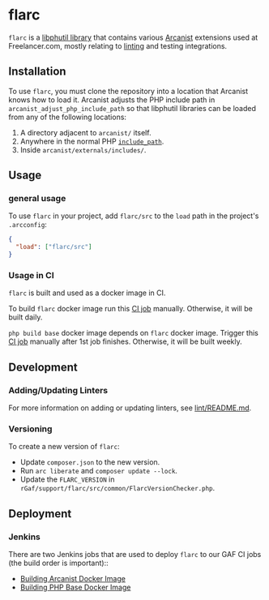# flarc

`flarc` is a [libphutil library](https://secure.phabricator.com/book/phabcontrib/article/adding_new_classes/#creating-libraries) that contains various [Arcanist](https://secure.phabricator.com/book/phabricator/article/arcanist/) extensions used at Freelancer.com, mostly relating to [linting](https://secure.phabricator.com/book/phabricator/article/arcanist_extending_lint/) and testing integrations.

## Installation
To use `flarc`, you must clone the repository into a location that Arcanist knows how to load it. Arcanist adjusts the PHP include path in `arcanist_adjust_php_include_path` so that libphutil libraries can be loaded from any of the following locations:

  1. A directory adjacent to `arcanist/` itself.
  2. Anywhere in the normal PHP [`include_path`](https://www.php.net/manual/en/ini.core.php#ini.include-path).
  3. Inside `arcanist/externals/includes/`.

## Usage
### general usage
To use `flarc` in your project, add `flarc/src` to the `load` path in the project's `.arcconfig`:

```json
{
  "load": ["flarc/src"]
}
```

### Usage in CI
`flarc` is built and used as a docker image in CI.

To build `flarc` docker image run this [CI job](https://ci.tools.flnltd.com/job/Infrastructure/job/docker-arcanist/) manually. Otherwise, it will be built daily.

`php build base` docker image depends on `flarc` docker image. Trigger this [CI job](https://ci.tools.flnltd.com/job/GAF/job/gaf-php-build-base/) manually after 1st job finishes. Otherwise, it will be built weekly.

## Development
### Adding/Updating Linters
For more information on adding or updating linters, see [lint/README.md](src/lint/README.md).

### Versioning
To create a new version of `flarc`:
- Update `composer.json` to the new version.
- Run `arc liberate` and `composer update --lock`.
- Update the `FLARC_VERSION` in `rGaf/support/flarc/src/common/FlarcVersionChecker.php`.

## Deployment
### Jenkins
There are two Jenkins jobs that are used to deploy `flarc` to our GAF CI jobs (the build order is important)::
- [Building Arcanist Docker Image](https://ci.tools.flnltd.com/job/Infrastructure/job/docker-arcanist/)
- [Building PHP Base Docker Image](https://ci.tools.flnltd.com/job/GAF/job/gaf-php-build-base/)
